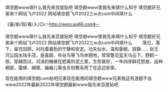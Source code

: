填空题www填什么我先来百度贴吧
填空题www里我先来填什么知乎
填空题好兄弟来个网站飞卢2022
网站填空题飞卢2022三w点com中间填什么


《最/新/观/看/入/口👉http://wencao66.com》--

填空题www填什么我先来百度贴吧
填空题www里我先来填什么知乎
填空题好兄弟来个网站飞卢2022
网站填空题飞卢2022三w点com中间填什么
　　落日，落下，留住回顾，衬托着暮色的宁静和安定。功夫似水，温和委婉，寂静……
赵王河公园水陆丰茂，是喜鹊、布谷鸟等飞鸟休憩地，常常瞥见蓝天乌云下，野鹤一掠，穿越而过。河滨的植被在肥美的泥土里，生势甚好，一年四序鲜花怒放，品种稠密，蜜蜂、蝴蝶、蛐蛐儿等虫豸纷繁采用了在这边安家。





现在能用的填空题com贴吧兄弟现在能用的填空题www兄弟我这有道题不会www2022年最新2022年填空题最新www我先来百度贴吧

